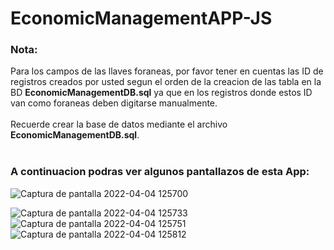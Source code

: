 # EconomicManagementAPP-JS

<h3>Nota:</h3>Para los campos de las llaves foraneas, por favor tener en cuentas las ID de registros creados por usted segun el orden de la creacion de las tabla en la BD <Strong>EconomicManagementDB.sql</Strong> ya que en los registros donde estos ID van como foraneas deben digitarse manualmente.
</br></br>
Recuerde crear la base de datos mediante el archivo <Strong>EconomicManagementDB.sql</Strong>.
</br></br>
<h3>A continuacion podras ver algunos pantallazos de esta App:</h3>

![Captura de pantalla 2022-04-04 125700](https://user-images.githubusercontent.com/93490015/161605288-d659806f-3241-4319-a1ea-03d826640df3.png)

![Captura de pantalla 2022-04-04 125733](https://user-images.githubusercontent.com/93490015/161605178-b098d22d-20bc-4cd3-945c-09e3f2179c27.png)
![Captura de pantalla 2022-04-04 125751](https://user-images.githubusercontent.com/93490015/161605239-2dd88427-f29b-495e-997b-5b92ccb4e534.png)
![Captura de pantalla 2022-04-04 125812](https://user-images.githubusercontent.com/93490015/161605247-555883be-81f1-4f8a-89e8-79fb9b4d8c4c.png)

